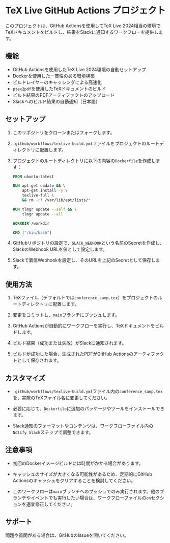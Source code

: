 # TeX Live GitHub Actions プロジェクト

このプロジェクトは、GitHub Actionsを使用してTeX Live 2024相当の環境でTeXドキュメントをビルドし、結果をSlackに通知するワークフローを提供します。

## 機能

- GitHub Actionsを使用したTeX Live 2024環境の自動セットアップ
- Dockerを使用した一貫性のある環境構築
- ビルドレイヤーのキャッシングによる高速化
- `ptex2pdf`を使用したTeXドキュメントのビルド
- ビルド結果のPDFアーティファクトのアップロード
- Slackへのビルド結果の自動通知（日本語）

## セットアップ

1. このリポジトリをクローンまたはフォークします。

2. `.github/workflows/texlive-build.yml`ファイルをプロジェクトのルートディレクトリに配置します。

3. プロジェクトのルートディレクトリに以下の内容の`Dockerfile`を作成します：

   ```dockerfile
   FROM ubuntu:latest

   RUN apt-get update && \
       apt-get install -y \
       texlive-full \
       && rm -rf /var/lib/apt/lists/*

   RUN tlmgr update --self && \
       tlmgr update --all

   WORKDIR /workdir

   CMD ["/bin/bash"]
   ```

4. GitHubリポジトリの設定で、`SLACK_WEBHOOK`という名前のSecretを作成し、SlackのWebhook URLを値として設定します。

5. Slackで着信Webhookを設定し、そのURLを上記のSecretとして保存します。

## 使用方法

1. TeXファイル（デフォルトでは`conference_samp.tex`）をプロジェクトのルートディレクトリに配置します。

2. 変更をコミットし、`main`ブランチにプッシュします。

3. GitHub Actionsが自動的にワークフローを実行し、TeXドキュメントをビルドします。

4. ビルド結果（成功または失敗）がSlackに通知されます。

5. ビルドが成功した場合、生成されたPDFがGitHub Actionsのアーティファクトとして保存されます。

## カスタマイズ

- `.github/workflows/texlive-build.yml`ファイル内の`conference_samp.tex`を、実際のTeXファイル名に変更してください。

- 必要に応じて、`Dockerfile`に追加のパッケージやツールをインストールできます。

- Slack通知のフォーマットやコンテンツは、ワークフローファイル内の`Notify Slack`ステップで調整できます。

## 注意事項

- 初回のDockerイメージビルドには時間がかかる場合があります。

- キャッシュのサイズが大きくなる可能性があるため、定期的にGitHub Actionsのキャッシュをクリアすることを検討してください。

- このワークフローは`main`ブランチへのプッシュでのみ実行されます。他のブランチやイベントでも実行したい場合は、ワークフローファイルの`on`セクションを適宜修正してください。

## サポート

問題や質問がある場合は、GitHubのIssueを開いてください。
